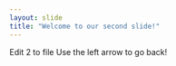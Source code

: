 ```yaml
---
layout: slide
title: "Welcome to our second slide!"
---
```

Edit 2 to file
Use the left arrow to go back!
